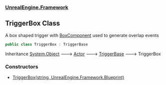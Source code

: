 ### [UnrealEngine.Framework](./UnrealEngine-Framework.md 'UnrealEngine.Framework')
## TriggerBox Class
A box shaped trigger with [BoxComponent](./BoxComponent.md 'UnrealEngine.Framework.BoxComponent') used to generate overlap events  
```csharp
public class TriggerBox : TriggerBase
```
Inheritance [System.Object](https://docs.microsoft.com/en-us/dotnet/api/System.Object 'System.Object') &#129106; [Actor](./Actor.md 'UnrealEngine.Framework.Actor') &#129106; [TriggerBase](./TriggerBase.md 'UnrealEngine.Framework.TriggerBase') &#129106; TriggerBox  
### Constructors
- [TriggerBox(string, UnrealEngine.Framework.Blueprint)](./TriggerBox-TriggerBox(string_Blueprint).md 'UnrealEngine.Framework.TriggerBox.TriggerBox(string, UnrealEngine.Framework.Blueprint)')
